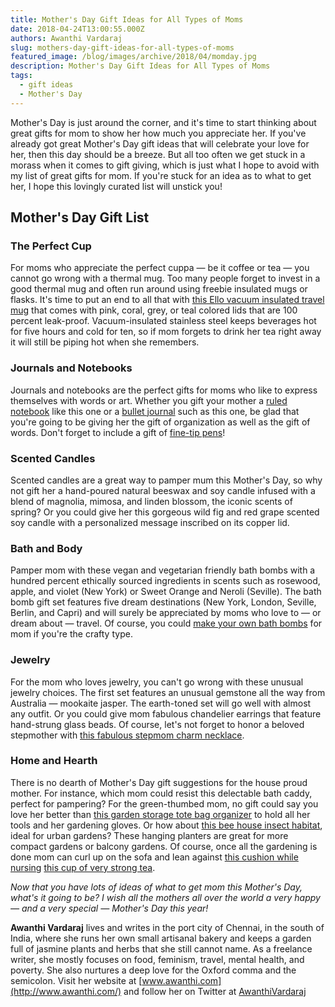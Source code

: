 ```yaml
---
title: Mother's Day Gift Ideas for All Types of Moms
date: 2018-04-24T13:00:55.000Z
authors: Awanthi Vardaraj
slug: mothers-day-gift-ideas-for-all-types-of-moms
featured_image: /blog/images/archive/2018/04/momday.jpg
description: Mother's Day Gift Ideas for All Types of Moms
tags:
  - gift ideas
  - Mother's Day
---
```

Mother's Day is just around the corner, and it's time to start thinking about great gifts for mom to show her how much you appreciate her. If you've already got great Mother's Day gift ideas that will celebrate your love for her, then this day should be a breeze. But all too often we get stuck in a morass when it comes to gift giving, which is just what I hope to avoid with my list of great gifts for mom. If you're stuck for an idea as to what to get her, I hope this lovingly curated list will unstick you!

## Mother's Day Gift List

### The Perfect Cup

For moms who appreciate the perfect cuppa — be it coffee or tea — you cannot go wrong with a thermal mug. Too many people forget to invest in a good thermal mug and often run around using freebie insulated mugs or flasks. It's time to put an end to all that with [this Ello vacuum insulated travel mug](https://www.amazon.com/Ello-Vacuum-Insulated-Stainless-Steel-Travel/dp/B01FWNIBBO/ref=sr%5F1%5F8?ie=UTF8&qid=1519019376&sr=8-8&keywords=thermal+mug&dpID=31uxACBa7mL&preST=%5FSY300%5FQL70%5F&dpSrc=srch) that comes with pink, coral, grey, or teal colored lids that are 100 percent leak-proof. Vacuum-insulated stainless steel keeps beverages hot for five hours and cold for ten, so if mom forgets to drink her tea right away it will still be piping hot when she remembers.

### Journals and Notebooks

Journals and notebooks are the perfect gifts for moms who like to express themselves with words or art. Whether you gift your mother a [ruled notebook](https://www.redbubble.com/people/pineapplepears/works/30200692-dandelion-kisses?asc=u&p=spiral-notebook&rel=carousel) like this one or a [bullet journal](https://www.amazon.com/gp/product/B01MS1V9JY/ref=s9%5Fdcacsd%5Fdcoop%5Fbw%5Fc%5Fx%5F3%5Fw) such as this one, be glad that you're going to be giving her the gift of organization as well as the gift of words. Don't forget to include a gift of [fine-tip pens](https://www.amazon.com/Fineliner-0-38mm-Colored-Assorted-10-Count/dp/B01N91KDWN/ref=sr%5F1%5F4?s=office-products&ie=UTF8&qid=1519023657&sr=1-4&keywords=fine+point+pens&dpID=51AEoOpj3JL&preST=%5FSY300%5FQL70%5F&dpSrc=srch)!

### Scented Candles

Scented candles are a great way to pamper mum this Mother's Day, so why not gift her a hand-poured natural beeswax and soy candle infused with a blend of magnolia, mimosa, and linden blossom, the iconic scents of spring? Or you could give her this gorgeous wild fig and red grape scented soy candle with a personalized message inscribed on its copper lid.

### Bath and Body

Pamper mom with these vegan and vegetarian friendly bath bombs with a hundred percent ethically sourced ingredients in scents such as rosewood, apple, and violet (New York) or Sweet Orange and Neroli (Seville). The bath bomb gift set features five dream destinations (New York, London, Seville, Berlin, and Capri) and will surely be appreciated by moms who love to — or dream about — travel. Of course, you could [make your own bath bombs](https://thenerdyfarmwife.com/dandelion-bath-bombs-recipe/) for mom if you're the crafty type.

### Jewelry

For the mom who loves jewelry, you can't go wrong with these unusual jewelry choices. The first set features an unusual gemstone all the way from Australia — mookaite jasper. The earth-toned set will go well with almost any outfit. Or you could give mom fabulous chandelier earrings that feature hand-strung glass beads. Of course, let's not forget to honor a beloved stepmother with [this fabulous stepmom charm necklace](https://www.etsy.com/uk/listing/528334653/step-mum-double-birthstone-charm).

### Home and Hearth

There is no dearth of Mother's Day gift suggestions for the house proud mother. For instance, which mom could resist this delectable bath caddy, perfect for pampering? For the green-thumbed mom, no gift could say you love her better than [this garden storage tote bag organizer](https://www.amazon.com/Scuddles-Heavy-Duty-Gardening-Tool/dp/B01H4LZR1E/ref=dp%5Fob%5Ftitle%5Fgarden) to hold all her tools and her gardening gloves. Or how about [this bee house insect habitat](https://www.etsy.com/listing/280837380/mothers-day-gift-bee-hotel-bee-house?ref=finds_l), ideal for urban gardens? These hanging planters are great for more compact gardens or balcony gardens. Of course, once all the gardening is done mom can curl up on the sofa and lean against [this cushion while nursing](https://www.etsy.com/uk/listing/534495976/personalised-mother-superior-cushion?ref=finds_l) [this cup of very strong tea](https://www.etsy.com/uk/listing/269363616/personalised-mothers-day-mug?ref=finds_l).

*Now that you have lots of ideas of what to get mom this Mother's Day, what's it going to be? I wish all the mothers all over the world a very happy* *—* *and a very special* *—* *Mother's Day this year!*

**Awanthi Vardaraj** lives and writes in the port city of Chennai, in the south of India, where she runs her own small artisanal bakery and keeps a garden full of jasmine plants and herbs that she still cannot name. As a freelance writer, she mostly focuses on food, feminism, travel, mental health, and poverty. She also nurtures a deep love for the Oxford comma and the semicolon. Visit her website at [www.awanthi.com](http://www.awanthi.com/) and follow her on Twitter at [AwanthiVardaraj](https://twitter.com/AwanthiVardaraj)
